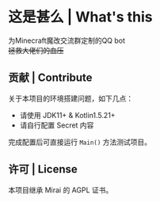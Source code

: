 # 这是甚么 | What's this

为Minecraft魔改交流群定制的QQ bot   
~~拯救大佬们的血压~~

## 贡献 | Contribute

关于本项目的环境搭建问题，如下几点：

- 请使用 JDK11+ & Kotlin1.5.21+
- 请自行配置 Secret 内容

完成配置后可直接运行 `Main()` 方法测试项目。

## 许可 | License

本项目继承 Mirai 的 AGPL 证书。
